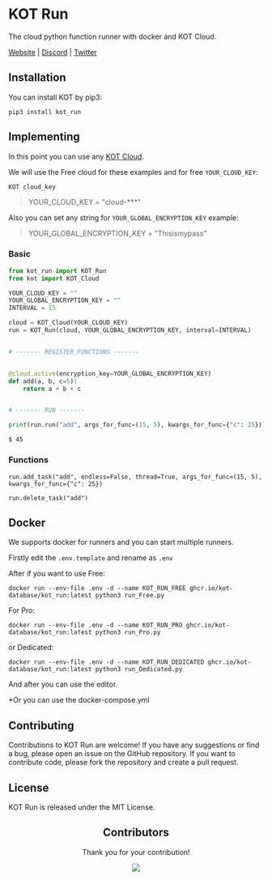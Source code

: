 # KOT Run

The cloud python function runner with docker and KOT Cloud.

[Website](https://kotdatabase.dev/kot-run) | [Discord](https://discord.gg/QtnKf532Er) | [Twitter](https://twitter.com/kot_database)




## Installation
You can install KOT by pip3:

```console
pip3 install kot_run
```



## Implementing
In this point you can use any [KOT Cloud](https://docs.kotdatabase.dev/kot_cloud.html).


We will use the Free cloud for these examples and for free `YOUR_CLOUD_KEY`:
```console
KOT cloud_key
```
>YOUR_CLOUD_KEY = "cloud-***"

Also you can set any string for `YOUR_GLOBAL_ENCRYPTION_KEY` example: 
> YOUR_GLOBAL_ENCRYPTION_KEY = "Thisismypass"

### Basic

```python
from kot_run import KOT_Run
from kot import KOT_Cloud

YOUR_CLOUD_KEY = ""
YOUR_GLOBAL_ENCRYPTION_KEY = ""
INTERVAL = 15

cloud = KOT_Cloud(YOUR_CLOUD_KEY)
run = KOT_Run(cloud, YOUR_GLOBAL_ENCRYPTION_KEY, interval=INTERVAL)


# ------- REGISTER_FUNCTIONS ------- 


@cloud.active(encryption_key=YOUR_GLOBAL_ENCRYPTION_KEY)
def add(a, b, c=5):
    return a + b + c


# ------- RUN ------- 

print(run.run("add", args_for_func=(15, 5), kwargs_for_func={"c": 25}))
```

```console
$ 45
```

### Functions

```
run.add_task("add", endless=False, thread=True, args_for_func=(15, 5), kwargs_for_func={"c": 25})

run.delete_task("add")
```


## Docker
We supports docker for runners and you can start multiple runners.

Firstly edit the `.env.template` and rename as `.env`


After if you want to use Free:

```console
docker run --env-file .env -d --name KOT_RUN_FREE ghcr.io/kot-database/kot_run:latest python3 run_Free.py
```

For Pro:


```console
docker run --env-file .env -d --name KOT_RUN_PRO ghcr.io/kot-database/kot_run:latest python3 run_Pro.py
```

or Dedicated:


```console
docker run --env-file .env -d --name KOT_RUN_DEDICATED ghcr.io/kot-database/kot_run:latest python3 run_Dedicated.py
```


And after you can use the editor.


*Or you can use the docker-compose.yml


## Contributing
Contributions to KOT Run are welcome! If you have any suggestions or find a bug, please open an issue on the GitHub repository. If you want to contribute code, please fork the repository and create a pull request.

## License
KOT Run is released under the MIT License.

<h2 align="center">
    Contributors
</h2>
<p align="center">
    Thank you for your contribution!
</p>
<p align="center">
    <a href="https://github.com/KOT-database/KOT-Run/graphs/contributors">
      <img src="https://contrib.rocks/image?repo=KOT-database/KOT-Run" />
    </a>
</p>

